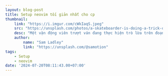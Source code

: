 ```yaml
---
layout: blog-post
title: Setup neovim tối giản nhất cho cp
thumbnail:
    link: "https://i.imgur.com/cWkIaqS.jpeg"
    src: "https://unsplash.com/photos/a-skateboarder-is-doing-a-trick-on-a-ramp-MEDc-HSJdKY"
    desc: "Một vận động viên trượt ván đang thực hiện trò lừa trên đoạn đường dốc"
    author:
        name: "Sam Ladley"
        link: "https://unsplash.com/@samotion"
tags:
    - Setup
    - neovim
date: '2024-07-20T08:11:43.00+07:00'
---
```



